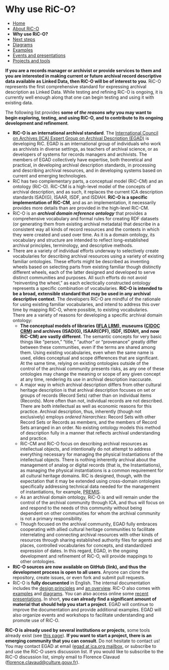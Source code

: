 # Why use RiC-O?

* [Home](index.html)
* [About RiC-O](about.html)
* **Why use RiC-O?**
* [Next steps](next-steps.html)
* [Diagrams](diagrams.html)
* [Examples](examples.html)
* [Events and presentations](events.html)
* [Projects and tools](projects-and-tools.html)


**If you are a records manager or archivist or provide services to them and you are interested in making current or future archival record descriptive data available as Linked Data, then RiC-O will be of interest to you**. RiC-O represents the first comprehensive standard for expressing archival description as Linked Data. While testing and refining RiC-O is ongoing, it is currently well enough along that one can begin testing and using it with existing data.

The following list provides **some of *the reasons why* you may want to begin exploring, testing, and using RiC-O, and to contribute to its ongoing development and refinement**.

* **RiC-O is an international archival standard**. The  [International Council on Archives (ICA) Expert Group on Archival Description (EGAD)](https://www.ica.org/en/egad-steering-committee-0) is developing RiC. EGAD is an international group of individuals who work as archivists in diverse settings, as teachers of archival science, or as developers of systems for records managers and archivists. The members of EGAD collectively have expertise, both theoretical and practical, in developing archival description standards, in processing and describing archival resources, and in developing systems based on current and emerging technologies.
* RiC has two complementary parts, a conceptual model (RiC-CM) and an ontology (RiC-O). RiC-CM is a high-level model of the concepts of archival description, and as such, it replaces the current ICA description standards ISAD(G), ISAAR, ISDF, and ISDIAH. **RiC-O is a specific implementation of RiC-CM**, and as an implementation, it necessarily provides more details than are provided in the high-level RiC-CM.
* RiC-O is an ***archival domain reference ontology*** that provides a comprehensive vocabulary and formal rules for creating RDF datasets (or generating them from existing archival metadata) that describe in a consistent way all kinds of record resources and the contexts in which they were created and used over time. As it is a domain ontology, its vocabulary and structure are intended to reflect long-established archival principles, terminology, and descriptive methods.
* There are a variety of individual efforts underway to selectively create vocabularies for describing archival resources using a variety of existing familiar ontologies. These efforts might be described as inventing wheels based on selecting parts from existing familiar though distinctly different wheels, each of the latter designed and developed to serve distinct communities and purposes. All such efforts do not avoid “reinventing the wheel,” as each eclectically constructed ontology represents a specific combination of vocabularies. **RiC-O is intended to be a broad, extensible standard that may be used in any archival descriptive context**. The developers RiC-O are mindful of the rationale for using existing familiar vocabularies, and intend to address this over time by mapping RiC-O, where possible, to existing vocabularies. <br>There are a variety of reasons for developing a specific archival domain ontology:
    * **The conceptual models of libraries ([IFLA LRM](https://www.ifla.org/publications/node/11412)), museums ([CIDOC CRM](http://www.cidoc-crm.org/)) and archives (ISAD(G), ISAAR(CPF), ISDF, ISDIAH, and now RiC-CM) are vastly different**. The semantic concepts for very basic things like “person,” “title,” “author” or “provenance” greatly differ between these communities, even if the terms are shared among them. Using existing vocabularies, even when the same name is used, elides conceptual and scope differences that are significant. At the same time, relying on existing ontologies outside of the control of the archival community presents risks, as any one of these ontologies may change the meaning or scope of any given concept at any time, rendering its use in archival description inaccurate.
    * A major way in which archival description differs from other cultural heritage description is that archival description focuses on set or groups of records (Record Sets) rather than on individual items (Records). More often than not, individual records are not described. There are both intellectual as well as economic reasons for this practice. Archival description, thus, inherently (though not exclusively) employs *ordered hierarchies*: Record Sets with other Record Sets or Records as members, and the members of Record Sets arranged in an order. No existing ontology models this method of description fully in a manner that reflects archival understanding and practice.
    * RiC-CM and RiC-O focus on describing archival resources as intellectual objects, and intentionally do not attempt to address everything necessary for managing the physical Instantiations of the intellectual objects. There is nothing inherently archival about the management of analog or digital records (that is, the Instantiations), as managing the physical instantiations is a common requirement for all cultural heritage domains. RiC is designed, though, with the expectation that it may be extended using cross-domain ontologies specifically addressing technical data needed for the management of instantiations, for example, [PREMIS](https://www.loc.gov/standards/premis/).
    * As an archival domain ontology, RiC-O is and will remain under the control of the archival community through ICA, and thus will focus on and respond to the needs of this community without being dependent on other communities for whom the archival community is not a primary responsibility.
    * Though focused on the archival community, EGAD fully embraces cooperating with allied cultural heritage communities to facilitate interrelating and connecting archival resources with other kinds of resources through sharing established authority files for agents and places, controlled vocabularies for concepts, and standardized expression of dates. In this regard, EGAD, in the ongoing development and refinement of RiC-O, will provide mappings to other ontologies.    
* **RiC-O sources are now available on GitHub (link), and thus the development process is open to all users**. Anyone can clone the repository, create issues, or even fork and submit pull requests.
* RiC-O is **fully documented** in English. The internal documentation includes the [design principles](https://www.ica.org/standards/RiC/ontology.html#design-principles) and [an overview](https://www.ica.org/standards/RiC/ontology.html#understanding-RiCO). RiC-O also comes with [examples](examples.html) and [diagrams](diagrams.html). You can also access online some [recent presentations](events.html). In short, **you can already find a significant amount of material that should help you start a project**. EGAD will continue to improve the documentation and provide additional examples. EGAD will also organize events and workshops to facilitate understanding and promote use of RiC-O.

**RiC-O is already used by several institutions or projects**, some tools already exist (see [this page](projects-and-tools.html)). **If you want to start a project, there is an emerging community that you can consult**. Do not hesitate to contact us! You may contact EGAD at email ([egad at ica.org mailbox](mailto:egad@ica.org), or subscribe to and use the RiC-O users discussion list. If you would like to subscribe to the RiC-O discussion list, simply email to Florence Clavaud ([florence.clavaud@culture.gouv.fr](mailto:florence.clavaud@culture.gouv.fr)).
